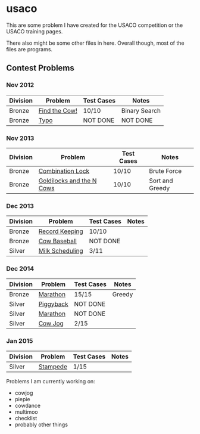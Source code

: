 # usaco

This are some problem I have created for the USACO competition or the USACO training pages. 

There also might be some other files in here. Overall though, most of the files are programs. 

## Contest Problems

### Nov 2012
| Division | Problem | Test Cases | Notes |
|------------|------------|-------------|---------------|
| Bronze | [Find the Cow!] | 10/10 | Binary Search |
| Bronze | [Typo] | NOT DONE | NOT DONE | 

### Nov 2013
| Division | Problem | Test Cases | Notes |
|------------|------------|-------------|---------------|
| Bronze | [Combination Lock] | 10/10 | Brute Force | 
| Bronze | [Goldilocks and the N Cows] | 10/10 | Sort and Greedy |  

### Dec 2013

| Division | Problem | Test Cases | Notes |
|------------|------------|-------------|---------------|
| Bronze | [Record Keeping] | 10/10 | |
| Bronze | [Cow Baseball] | NOT DONE |  | 
| Silver | [Milk Scheduling] | 3/11 | | 

### Dec 2014
| Division | Problem | Test Cases | Notes |
|------------|------------|-------------|---------------|
| Bronze | [Marathon] | 15/15 | Greedy |
| Silver | [Piggyback] | NOT DONE | | 
| Silver | [Marathon][1] | NOT DONE | |
| Silver | [Cow Jog] | 2/15 | |

### Jan 2015
| Division | Problem | Test Cases | Notes |
|------------|------------|-------------|---------------|
| Silver | [Stampede] | 1/15 | |


Problems I am currently working on:
* cowjog
* piepie
* cowdance
* multimoo
* checklist
* probably other things

[Find the Cow!]: /contest/nov12/bronze/cowfind/cowfind.cpp
[Typo]: /contest/nov12/bronze/typo/typo.cpp
[Combination Lock]: /contest/nov13/bronze/combo/combo.cpp
[Goldilocks and the N Cows]: /contest/nov13/bronze/milktemp/milktemp.cpp
[Record Keeping]: /contest/dec13/bronze/records/records.cpp 
[Cow Baseball]: /contest/dec13/bronze/baseball/baseball.cpp
[Milk Scheduling]: /contest/dec13/silver/msched/msched.cpp
[Marathon]: /contest/dec14/bronze/marathon/marathon.c
[Piggyback]: /contest/dec14/silver/piggyback/piggyback.cpp
[1]: /contest/dec14/silver/marathon/marathon.cpp
[Cow Jog]: /contest/dec14/silver/cowjog/cowjog.cpp
[Stampede]: /contest/jan15/silver/stampede/stampede.cpp


